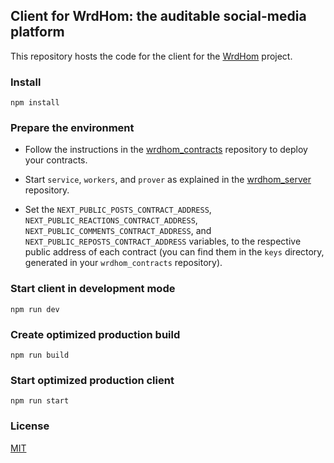 ## Client for WrdHom: the auditable social-media platform

This repository hosts the code for the client for the [WrdHom](https://github.com/chrlyz/wrdhom_contracts) project.

### Install

```console
npm install
```

### Prepare the environment

- Follow the instructions in the [wrdhom_contracts](https://github.com/chrlyz/wrdhom_contracts) repository to deploy your contracts.

- Start `service`, `workers`, and `prover` as explained in the [wrdhom_server](https://github.com/chrlyz/wrdhom_server) repository.

- Set the `NEXT_PUBLIC_POSTS_CONTRACT_ADDRESS`, `NEXT_PUBLIC_REACTIONS_CONTRACT_ADDRESS`, `NEXT_PUBLIC_COMMENTS_CONTRACT_ADDRESS`, and `NEXT_PUBLIC_REPOSTS_CONTRACT_ADDRESS` variables, to the respective public address of each contract (you can find them in the `keys` directory, generated in your `wrdhom_contracts` repository).

### Start client in development mode

```console
npm run dev
```

### Create optimized production build

```console
npm run build
```

### Start optimized production client

```console
npm run start
```

### License

[MIT](LICENSE)
